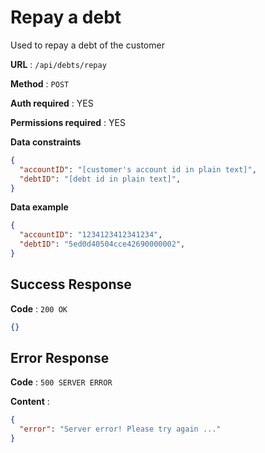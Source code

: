 # Repay a debt

Used to repay a debt of the customer

**URL** : `/api/debts/repay`

**Method** : `POST`

**Auth required** : YES

**Permissions required** : YES

**Data constraints**

```json
{
  "accountID": "[customer's account id in plain text]",
  "debtID": "[debt id in plain text]",
}
```

**Data example**

```json
{
  "accountID": "1234123412341234",
  "debtID": "5ed0d40504cce42690000002",
}
```

## Success Response

**Code** : `200 OK`
```json
{}
```

## Error Response

**Code** : `500 SERVER ERROR`

**Content** :

```json
{
  "error": "Server error! Please try again ..."
}
```

